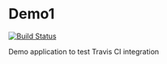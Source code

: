 # Demo1

[![Build Status](https://travis-ci.org/jayeshcp/Demo1.svg?branch=master)](https://travis-ci.org/jayeshcp/Demo1)

Demo application to test Travis CI integration
